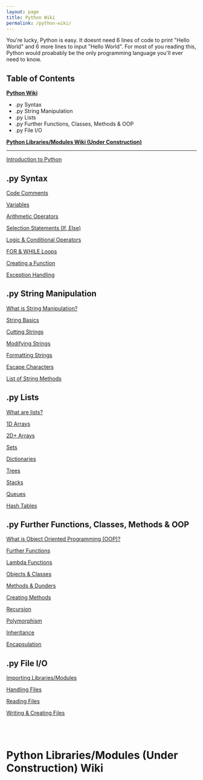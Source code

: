 ```yaml
---
layout: page
title: Python Wiki
permalink: /python-wiki/
---
```

You're lucky, Python is easy. It doesnt need 6 lines of code to print "Hello World" and 6 more lines to input "Hello World". For most of you reading this, Python would proabably be the only programming language you'll ever need to know.

## Table of Contents
[**Python Wiki**](#py-syntax)
  - .py Syntax
  - .py String Manipulation
  - .py Lists
  - .py Further Functions, Classes, Methods & OOP
  - .py File I/O
  
[**Python Libraries/Modules Wiki (Under Construction)**](#python-libraries-modules-wiki-under-construction)


---
[Introduction to Python](https://nail-e.github.io/ib-site/python-wiki/introduction-to-python)

## .py Syntax
[Code Comments](https://nail-e.github.io/ib-site/python-wiki/code-comments)

[Variables](https://nail-e.github.io/ib-site/python-wiki/variables)

[Arithmetic Operators](https://nail-e.github.io/ib-site/python-wiki/arithmetic-operators)

[Selection Statements (If, Else)](https://nail-e.github.io/ib-site/python-wiki/selection-statements)

[Logic & Conditional Operators](https://nail-e.github.io/ib-site/python-wiki/logic-and-conditional-operators)

[FOR & WHILE Loops](https://nail-e.github.io/ib-site/python-wiki/loops)

[Creating a Function](https://nail-e.github.io/ib-site/python-wiki/functions)

[Exception Handling](https://nail-e.github.io/ib-site/python-wiki/exception-handling)

## .py String Manipulation 

[What is String Manipulation?](https://nail-e.github.io/ib-site/python-wiki/string-manipulation)

[String Basics](https://nail-e.github.io/ib-site/python-wiki/string-basics)

[Cutting Strings](https://nail-e.github.io/ib-site/python-wiki/cutting-strings)

[Modifying Strings](https://nail-e.github.io/ib-site/python-wiki/modifying-strings)

[Formatting Strings](https://nail-e.github.io/ib-site/python-wiki/formatting-strings)

[Escape Characters](https://nail-e.github.io/ib-site/python-wiki/escape-characters)

[List of String Methods](https://nail-e.github.io/ib-site/python-wiki/list-of-string-methods)

## .py Lists

[What are lists?]()

[1D Arrays](https://nail-e.github.io/ib-site/python-wiki/arrays-1)

[2D+ Arrays](https://nail-e.github.io/ib-site/python-wiki/arrays-2)

[Sets](https://nail-e.github.io/ib-site/python-wiki/sets)

[Dictionaries](https://nail-e.github.io/ib-site/python-wiki/dictionaries)

[Trees](https://nail-e.github.io/ib-site/python-wiki/trees)

[Stacks](https://nail-e.github.io/ib-site/python-wiki/stacks)

[Queues](https://nail-e.github.io/ib-site/python-wiki/queues)

[Hash Tables](https://nail-e.github.io/ib-site/python-wiki/hash-tables)

## .py Further Functions, Classes, Methods & OOP

[What is Object Oriented Programming (OOP)?](https://nail-e.github.io/ib-site/python-wiki/what-is-oop)

[Further Functions](https://nail-e.github.io/ib-site/python-wiki/functions-2)

[Lambda Functions](https://nail-e.github.io/ib-site/python-wiki/lambda-functions)

[Objects & Classes](https://nail-e.github.io/ib-site/python-wiki/objects-and-classes)

[Methods & Dunders](https://nail-e.github.io/ib-site/python-wiki/methods-and-dunders)

[Creating Methods](https://nail-e.github.io/ib-site/python-wiki/creating-methods)

[Recursion](https://nail-e.github.io/ib-site/python-wiki/recursion)

[Polymorphism](https://nail-e.github.io/ib-site/python-wiki/recursion)

[Inheritance](https://nail-e.github.io/ib-site/python-wiki/inheritance)

[Encapsulation](https://nail-e.github.io/ib-site/python-wiki/encapsulations)


## .py File I/O
[Importing Libraries/Modules](https://nail-e.github.io/ib-site/python-wiki/importing)

[Handling Files](https://nail-e.github.io/ib-site/python-wiki/handling-files)

[Reading Files](https://nail-e.github.io/ib-site/python-wiki/reading-files)

[Writing & Creating Files](https://nail-e.github.io/ib-site/python-wiki/writing-and-creating-files)

<br>
<br>

# Python Libraries/Modules (Under Construction) Wiki